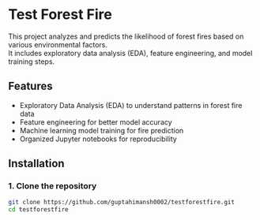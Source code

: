 # Test Forest Fire

This project analyzes and predicts the likelihood of forest fires based on various environmental factors.  
It includes exploratory data analysis (EDA), feature engineering, and model training steps.  

## Features
- Exploratory Data Analysis (EDA) to understand patterns in forest fire data
- Feature engineering for better model accuracy
- Machine learning model training for fire prediction
- Organized Jupyter notebooks for reproducibility

## Installation

### 1. Clone the repository
```bash
git clone https://github.com/guptahimansh0002/testforestfire.git
cd testforestfire
